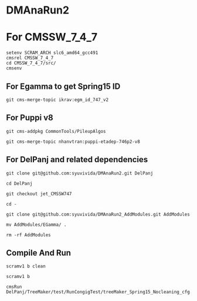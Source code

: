 
# DMAnaRun2

# For CMSSW_7_4_7
```
setenv SCRAM_ARCH slc6_amd64_gcc491
cmsrel CMSSW_7_4_7
cd CMSSW_7_4_7/src/
cmsenv
```

## For Egamma to get Spring15 ID
```
git cms-merge-topic ikrav:egm_id_747_v2
```

## For Puppi v8
```
git cms-addpkg CommonTools/PileupAlgos

git cms-merge-topic nhanvtran:puppi-etadep-746p2-v8
```


## For DelPanj and related dependencies

```
git clone git@github.com:syuvivida/DMAnaRun2.git DelPanj

cd DelPanj

git checkout jet_CMSSW747

cd -

git clone git@github.com:syuvivida/DMAnaRun2_AddModules.git AddModules

mv AddModules/EGamma/ .

rm -rf AddModules
```

## Compile And Run 
```
scramv1 b clean

scramv1 b

cmsRun DelPanj/TreeMaker/test/RunCongigTest/treeMaker_Spring15_Nocleaning_cfg.py

 
```
